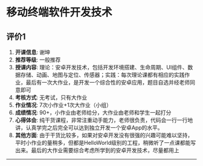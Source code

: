 # 移动终端软件开发技术

## 评价1

1. **开课信息**: 谢坤
2. **推荐等级**: 一般推荐
3. **授课内容**: 理论：安卓开发技术，包括开发环境搭建、生命周期、UI组件、数据存储、动画、地图与定位、传感器；实践：每次理论课都有相应的实践作业，最后有一次大作业，是开发一个综合性的安卓应用，题目自选并经老师同意即可
4. **考核方式**: 无考试，只有大作业
5. **作业情况**: 7次小作业+1次大作业（小组）
6. **成绩情况**: 90+，小作业由老师给分，大作业由老师和学生一起打分
7. **心得体会**: 纯干货课程，非常注重动手能力，老师很负责，代码会一行一行地讲，认真学完之后完全可以达到独立开发一个安卓App的水平。
8. **其他方面**: 由于干货比较多，如果对安卓开发没有很强的兴趣可能难以坚持，平时小作业的量稍多，但都是HelloWorld级别的工程，稍微听了一点课都能写出来。最后的大作业需要综合考虑所学到的安卓开发技术，尽量都用上

---
